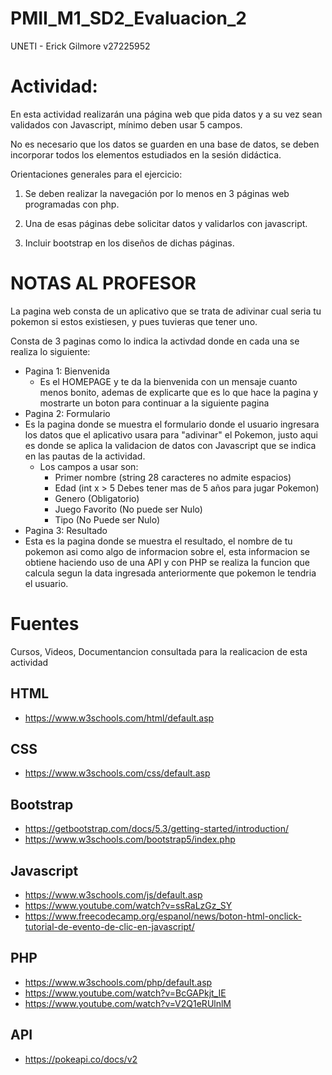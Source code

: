 # PMII_M1_SD2_Evaluacion_2
UNETI - Erick Gilmore v27225952

# Actividad:
En esta actividad realizarán una página web que pida datos y a su vez sean validados con Javascript, mínimo deben usar 5 campos.

No es necesario que los datos se guarden en una base de datos, se deben incorporar todos los elementos estudiados en la sesión didáctica. 

Orientaciones generales para el ejercicio:

1. Se deben realizar la navegación por lo menos en  3 páginas web programadas con php.

2. Una de esas páginas debe solicitar datos y validarlos con javascript.

3. Incluir bootstrap en los diseños de dichas páginas.

# NOTAS AL PROFESOR

La pagina web consta de un aplicativo que se trata de adivinar cual seria tu pokemon si estos existiesen, y pues tuvieras que tener uno.

Consta de 3 paginas como lo indica la activdad donde en cada una se realiza lo siguiente:

- Pagina 1: Bienvenida
  - Es el HOMEPAGE y te da la bienvenida con un mensaje cuanto menos bonito, ademas de explicarte que es lo que hace la pagina y mostrarte un boton para continuar a la siguiente pagina
- Pagina 2: Formulario
 - Es la pagina donde se muestra el formulario donde el usuario ingresara los datos que el aplicativo usara para "adivinar" el Pokemon, justo aqui es donde se aplica la validacion de datos con Javascript que se indica en las pautas de la actividad.
    - Los campos a usar son:
      - Primer nombre (string 28 caracteres no admite espacios)
      - Edad (int x > 5 Debes tener mas de 5 años para jugar Pokemon)
      - Genero (Obligatorio)
      - Juego Favorito (No puede ser Nulo)
      - Tipo (No Puede ser Nulo)
- Pagina 3: Resultado
 - Esta es la pagina donde se muestra el resultado, el nombre de tu pokemon asi como algo de informacion sobre el, esta informacion se obtiene haciendo uso de una API y con PHP se realiza la funcion que calcula segun la data ingresada anteriormente que pokemon le tendria el usuario.

# Fuentes
Cursos, Videos, Documentancion consultada para la realicacion de esta actividad

## HTML
- https://www.w3schools.com/html/default.asp
## CSS 
- https://www.w3schools.com/css/default.asp
## Bootstrap
- https://getbootstrap.com/docs/5.3/getting-started/introduction/
- https://www.w3schools.com/bootstrap5/index.php
## Javascript
- https://www.w3schools.com/js/default.asp
- https://www.youtube.com/watch?v=ssRaLzGz_SY
- https://www.freecodecamp.org/espanol/news/boton-html-onclick-tutorial-de-evento-de-clic-en-javascript/
## PHP
- https://www.w3schools.com/php/default.asp
- https://www.youtube.com/watch?v=BcGAPkjt_IE
- https://www.youtube.com/watch?v=V2Q1eRUlnlM
## API
- https://pokeapi.co/docs/v2
